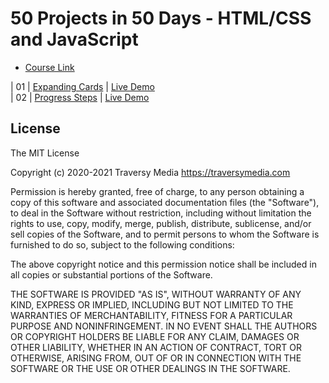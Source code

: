 # 50 Projects in 50 Days - HTML/CSS and JavaScript

- [Course Link](https://www.udemy.com/course/50-projects-50-days)

| 01 | [Expanding Cards](https://github.com/bradtraversy/50projects50days/tree/master/expanding-cards) | [Live Demo](https://xenodochial-panini-1f19ae.netlify.app/) <br>
| 02 | [Progress Steps](https://github.com/bradtraversy/50projects50days/tree/master/progress-steps) | [Live Demo](https://gifted-clarke-f0c2ee.netlify.app/)

## License

The MIT License

Copyright (c) 2020-2021 Traversy Media https://traversymedia.com

Permission is hereby granted, free of charge, to any person obtaining a copy
of this software and associated documentation files (the "Software"), to deal
in the Software without restriction, including without limitation the rights
to use, copy, modify, merge, publish, distribute, sublicense, and/or sell
copies of the Software, and to permit persons to whom the Software is
furnished to do so, subject to the following conditions:

The above copyright notice and this permission notice shall be included in
all copies or substantial portions of the Software.

THE SOFTWARE IS PROVIDED "AS IS", WITHOUT WARRANTY OF ANY KIND, EXPRESS OR
IMPLIED, INCLUDING BUT NOT LIMITED TO THE WARRANTIES OF MERCHANTABILITY,
FITNESS FOR A PARTICULAR PURPOSE AND NONINFRINGEMENT. IN NO EVENT SHALL THE
AUTHORS OR COPYRIGHT HOLDERS BE LIABLE FOR ANY CLAIM, DAMAGES OR OTHER
LIABILITY, WHETHER IN AN ACTION OF CONTRACT, TORT OR OTHERWISE, ARISING FROM,
OUT OF OR IN CONNECTION WITH THE SOFTWARE OR THE USE OR OTHER DEALINGS IN
THE SOFTWARE.
